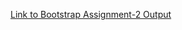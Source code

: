 [Link to Bootstrap Assignment-2 Output](https://harsha12a.github.io/Assignments-of-fullstack/Week-5/Assignment-2/)